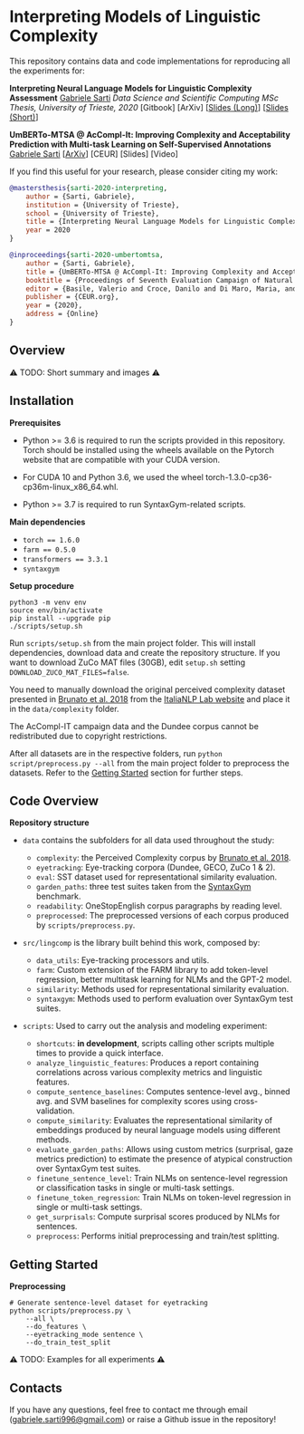 # Interpreting Models of Linguistic Complexity

This repository contains data and code implementations for reproducing all the experiments for:

**Interpreting Neural Language Models for Linguistic Complexity Assessment**
[Gabriele Sarti](https://gsarti.com)
*Data Science and Scientific Computing MSc Thesis, University of Trieste, 2020*
[Gitbook] [ArXiv] [[Slides (Long)](https://drive.google.com/file/d/1mb_Wlzrvog5-eds6hcSrm7gHSj9PO6qw/view?usp=sharing)] [[Slides (Short)](https://drive.google.com/file/d/1j2zCavx4EzomRIoTwmtvvmGbWizKmHEA/view?usp=sharing)]

**UmBERTo-MTSA @ AcCompl-It: Improving Complexity and Acceptability Prediction with Multi-task Learning on Self-Supervised Annotations**
[Gabriele Sarti](https://gsarti.com)
[[ArXiv](https://arxiv.org/abs/2011.05197)] [CEUR] [Slides] [Video]

If you find this useful for your research, please consider citing my work:

```bibtex
@mastersthesis{sarti-2020-interpreting,
    author = {Sarti, Gabriele},
    institution = {University of Trieste},
    school = {University of Trieste},
    title = {Interpreting Neural Language Models for Linguistic Complexity Assessment},
    year = 2020
}

@inproceedings{sarti-2020-umbertomtsa,
    author = {Sarti, Gabriele},
    title = {UmBERTo-MTSA @ AcCompl-It: Improving Complexity and Acceptability Prediction with Multi-task Learning on Self-Supervised Annotations},
    booktitle = {Proceedings of Seventh Evaluation Campaign of Natural Language Processing and Speech Tools for Italian. Final Workshop (EVALITA 2020)},
    editor = {Basile, Valerio and Croce, Danilo and Di Maro, Maria, and Passaro, Lucia C.},
    publisher = {CEUR.org},
    year = {2020},
    address = {Online}
}
```

## Overview

⚠️ TODO: Short summary and images ⚠️

## Installation

**Prerequisites**

- Python >= 3.6 is required to run the scripts provided in this repository. Torch should be installed using the wheels available on the Pytorch website that are compatible with your CUDA version.

- For CUDA 10 and Python 3.6, we used the wheel torch-1.3.0-cp36-cp36m-linux_x86_64.whl.

- Python >= 3.7 is required to run SyntaxGym-related scripts.

**Main dependencies**

- `torch == 1.6.0`
- `farm == 0.5.0`
- `transformers == 3.3.1`
- `syntaxgym`

**Setup procedure**

```shell
python3 -m venv env
source env/bin/activate
pip install --upgrade pip
./scripts/setup.sh
```

Run `scripts/setup.sh` from the main project folder. This will install dependencies, download data and create the repository structure. If you want to download ZuCo MAT files (30GB), edit `setup.sh` setting `DOWNLOAD_ZUCO_MAT_FILES=false`.

You need to manually download the original perceived complexity dataset presented in [Brunato et al. 2018](https://www.aclweb.org/anthology/D18-1289/) from the [ItaliaNLP Lab website](http://www.italianlp.it/resources/corpus-of-sentences-rated-with-human-complexity-judgments/download-english-sentences/) and place it in the `data/complexity` folder.

The AcCompl-IT campaign data and the Dundee corpus cannot be redistributed due to copyright restrictions.

After all datasets are in the respective folders, run `python script/preprocess.py --all` from the main project folder to preprocess the datasets. Refer to the [Getting Started](#getting-started) section for further steps.

## Code Overview

**Repository structure**

- `data` contains the subfolders for all data used throughout the study:

    - `complexity`: the Perceived Complexity corpus by [Brunato et al. 2018](https://www.aclweb.org/anthology/D18-1289/).
    - `eyetracking`: Eye-tracking corpora (Dundee, GECO, ZuCo 1 & 2).
    - `eval`: SST dataset used for representational similarity evaluation.
    - `garden_paths`: three test suites taken from the [SyntaxGym](syntaxgym.org/) benchmark.
    - `readability`: OneStopEnglish corpus paragraphs by reading level.
    - `preprocessed`: The preprocessed versions of each corpus produced by `scripts/preprocess.py`.

- `src/lingcomp` is the library built behind this work, composed by:
  - `data_utils`: Eye-tracking processors and utils.
  - `farm`: Custom extension of the FARM library to add token-level regression, better multitask learning for NLMs and the GPT-2 model.
  - `similarity`: Methods used for representational similarity evaluation.
  - `syntaxgym`: Methods used to perform evaluation over SyntaxGym test suites.

- `scripts`: Used to carry out the analysis and modeling experiment:
  - `shortcuts`: **in development**, scripts calling other scripts multiple times to provide a quick interface.
  - `analyze_linguistic_features`: Produces a report containing correlations across various complexity metrics and linguistic features.
  - `compute_sentence_baselines`: Computes sentence-level avg., binned avg. and SVM baselines for complexity scores using cross-validation.
  - `compute_similarity`: Evaluates the representational similarity of embeddings produced by neural language models using different methods.
  - `evaluate_garden_paths`: Allows using custom metrics (surprisal, gaze metrics prediction) to estimate the presence of atypical construction over SyntaxGym test suites.
  - `finetune_sentence_level`: Train NLMs on sentence-level regression or classification tasks in single or multi-task settings.
  - `finetune_token_regression`: Train NLMs on token-level regression in single or multi-task settings.
  - `get_surprisals`: Compute surprisal scores produced by NLMs for sentences.
  - `preprocess`: Performs initial preprocessing and train/test splitting.

## Getting Started

**Preprocessing**

```shell
# Generate sentence-level dataset for eyetracking
python scripts/preprocess.py \
    --all \
    --do_features \
    --eyetracking_mode sentence \
    --do_train_test_split
```

⚠️ TODO: Examples for all experiments ⚠️

## Contacts

If you have any questions, feel free to contact me through email ([gabriele.sarti996@gmail.com](mailto:gabriele.sarti996@gmail.com)) or raise a Github issue in the repository!